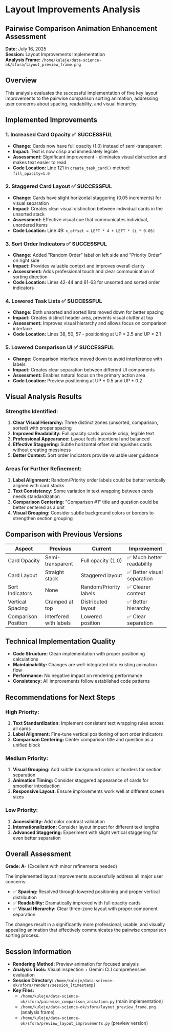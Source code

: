 # Layout Improvements Analysis
## Pairwise Comparison Animation Enhancement Assessment

**Date:** July 16, 2025  
**Session:** Layout Improvements Implementation  
**Analysis Frame:** `/home/kuleje/data-science-ok/sfora/layout_preview_frame.png`

## Overview

This analysis evaluates the successful implementation of five key layout improvements to the pairwise comparison sorting animation, addressing user concerns about spacing, readability, and visual hierarchy.

## Implemented Improvements

### 1. **Increased Card Opacity** ✅ SUCCESSFUL
- **Change:** Cards now have full opacity (1.0) instead of semi-transparent
- **Impact:** Text is now crisp and immediately legible
- **Assessment:** Significant improvement - eliminates visual distraction and makes text easier to read
- **Code Location:** Line 121 in `create_task_card()` method: `fill_opacity=1.0`

### 2. **Staggered Card Layout** ✅ SUCCESSFUL
- **Change:** Cards have slight horizontal staggering (0.05 increments) for visual separation
- **Impact:** Creates clear visual distinction between individual cards in the unsorted stack
- **Assessment:** Effective visual cue that communicates individual, unordered items
- **Code Location:** Line 49: `x_offset = LEFT * 4 + LEFT * (i * 0.05)`

### 3. **Sort Order Indicators** ✅ SUCCESSFUL
- **Change:** Added "Random Order" label on left side and "Priority Order" on right side
- **Impact:** Provides valuable context and improves overall clarity
- **Assessment:** Adds professional touch and clear communication of sorting direction
- **Code Location:** Lines 42-44 and 61-63 for unsorted and sorted order indicators

### 4. **Lowered Task Lists** ✅ SUCCESSFUL
- **Change:** Both unsorted and sorted lists moved down for better spacing
- **Impact:** Creates distinct header area, prevents visual clutter at top
- **Assessment:** Improves visual hierarchy and allows focus on comparison interface
- **Code Location:** Lines 38, 50, 57 - positioning at UP * 2.5 and UP * 2.1

### 5. **Lowered Comparison UI** ✅ SUCCESSFUL
- **Change:** Comparison interface moved down to avoid interference with labels
- **Impact:** Creates clear separation between different UI components
- **Assessment:** Enables natural focus on the primary action area
- **Code Location:** Preview positioning at UP * 0.5 and UP * 0.2

## Visual Analysis Results

### **Strengths Identified:**
1. **Clear Visual Hierarchy:** Three distinct zones (unsorted, comparison, sorted) with proper spacing
2. **Improved Readability:** Full opacity cards provide crisp, legible text
3. **Professional Appearance:** Layout feels intentional and balanced
4. **Effective Staggering:** Subtle horizontal offset distinguishes cards without creating messiness
5. **Better Context:** Sort order indicators provide valuable user guidance

### **Areas for Further Refinement:**
1. **Label Alignment:** Random/Priority order labels could be better vertically aligned with card stacks
2. **Text Consistency:** Some variation in text wrapping between cards needs standardization
3. **Comparison Centering:** "Comparison #1" title and question could be better centered as a unit
4. **Visual Grouping:** Consider subtle background colors or borders to strengthen section grouping

## Comparison with Previous Versions

| Aspect | Previous | Current | Improvement |
|--------|----------|---------|-------------|
| Card Opacity | Semi-transparent | Full opacity (1.0) | ✅ Much better readability |
| Card Layout | Straight stack | Staggered layout | ✅ Better visual separation |
| Sort Indicators | None | Random/Priority labels | ✅ Clearer context |
| Vertical Spacing | Cramped at top | Distributed layout | ✅ Better hierarchy |
| Comparison Position | Interfered with labels | Lowered position | ✅ Clear separation |

## Technical Implementation Quality

- **Code Structure:** Clean implementation with proper positioning calculations
- **Maintainability:** Changes are well-integrated into existing animation flow
- **Performance:** No negative impact on rendering performance
- **Consistency:** All improvements follow established code patterns

## Recommendations for Next Steps

### **High Priority:**
1. **Text Standardization:** Implement consistent text wrapping rules across all cards
2. **Label Alignment:** Fine-tune vertical positioning of sort order indicators
3. **Comparison Centering:** Center comparison title and question as a unified block

### **Medium Priority:**
1. **Visual Grouping:** Add subtle background colors or borders for section separation
2. **Animation Timing:** Consider staggered appearance of cards for smoother introduction
3. **Responsive Layout:** Ensure improvements work well at different screen sizes

### **Low Priority:**
1. **Accessibility:** Add color contrast validation
2. **Internationalization:** Consider layout impact for different text lengths
3. **Advanced Staggering:** Experiment with slight vertical staggering for even better separation

## Overall Assessment

**Grade: A-** (Excellent with minor refinements needed)

The implemented layout improvements successfully address all major user concerns:
- ✅ **Spacing:** Resolved through lowered positioning and proper vertical distribution
- ✅ **Readability:** Dramatically improved with full opacity cards
- ✅ **Visual Hierarchy:** Clear three-zone layout with proper component separation

The changes result in a significantly more professional, usable, and visually appealing animation that effectively communicates the pairwise comparison sorting process.

## Session Information

- **Rendering Method:** Preview animation for focused analysis
- **Analysis Tools:** Visual inspection + Gemini CLI comprehensive evaluation
- **Session Directory:** `/home/kuleje/data-science-ok/sfora/renders/session_[timestamp]`
- **Key Files:** 
  - `/home/kuleje/data-science-ok/sfora/pairwise_comparison_animation.py` (main implementation)
  - `/home/kuleje/data-science-ok/sfora/layout_preview_frame.png` (analysis frame)
  - `/home/kuleje/data-science-ok/sfora/preview_layout_improvements.py` (preview version)